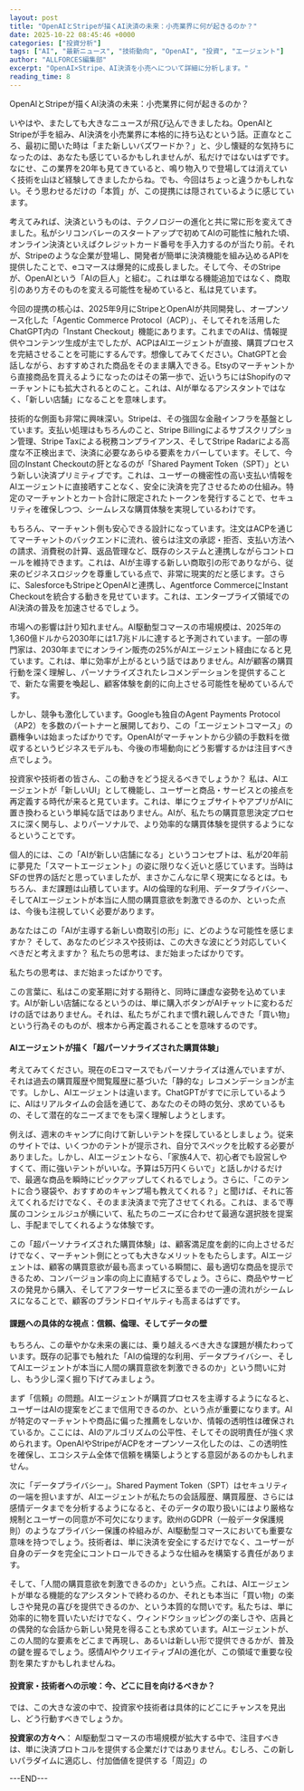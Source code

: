 ```yaml
---
layout: post
title: "OpenAIとStripeが描くAI決済の未来：小売業界に何が起きるのか？"
date: 2025-10-22 08:45:46 +0000
categories: ["投資分析"]
tags: ["AI", "最新ニュース", "技術動向", "OpenAI", "投資", "エージェント"]
author: "ALLFORCES編集部"
excerpt: "OpenAI×Stripe、AI決済を小売へについて詳細に分析します。"
reading_time: 8
---
```


OpenAIとStripeが描くAI決済の未来：小売業界に何が起きるのか？

いやはや、またしても大きなニュースが飛び込んできましたね。OpenAIとStripeが手を組み、AI決済を小売業界に本格的に持ち込むという話。正直なところ、最初に聞いた時は「また新しいバズワードか？」と、少し懐疑的な気持ちになったのは、あなたも感じているかもしれませんが、私だけではないはずです。なにせ、この業界を20年も見てきていると、鳴り物入りで登場しては消えていく技術を山ほど経験してきましたからね。でも、今回はちょっと違うかもしれない。そう思わせるだけの「本質」が、この提携には隠されているように感じています。

考えてみれば、決済というものは、テクノロジーの進化と共に常に形を変えてきました。私がシリコンバレーのスタートアップで初めてAIの可能性に触れた頃、オンライン決済といえばクレジットカード番号を手入力するのが当たり前。それが、Stripeのような企業が登場し、開発者が簡単に決済機能を組み込めるAPIを提供したことで、eコマースは爆発的に成長しました。そして今、そのStripeが、OpenAIという「AIの巨人」と組む。これは単なる機能追加ではなく、商取引のあり方そのものを変える可能性を秘めていると、私は見ています。

今回の提携の核心は、2025年9月にStripeとOpenAIが共同開発し、オープンソース化した「Agentic Commerce Protocol（ACP）」、そしてそれを活用したChatGPT内の「Instant Checkout」機能にあります。これまでのAIは、情報提供やコンテンツ生成が主でしたが、ACPはAIエージェントが直接、購買プロセスを完結させることを可能にするんです。想像してみてください。ChatGPTと会話しながら、おすすめされた商品をそのまま購入できる。Etsyのマーチャントから直接商品を買えるようになったのはその第一歩で、近いうちにはShopifyのマーチャントにも拡大されるとのこと。これは、AIが単なるアシスタントではなく、「新しい店舗」になることを意味します。

技術的な側面も非常に興味深い。Stripeは、その強固な金融インフラを基盤としています。支払い処理はもちろんのこと、Stripe Billingによるサブスクリプション管理、Stripe Taxによる税務コンプライアンス、そしてStripe Radarによる高度な不正検出まで、決済に必要なあらゆる要素をカバーしています。そして、今回のInstant Checkoutの肝となるのが「Shared Payment Token（SPT）」という新しい決済プリミティブです。これは、ユーザーの機密性の高い支払い情報をAIエージェントに直接晒すことなく、安全に決済を完了させるための仕組み。特定のマーチャントとカート合計に限定されたトークンを発行することで、セキュリティを確保しつつ、シームレスな購買体験を実現しているわけです。

もちろん、マーチャント側も安心できる設計になっています。注文はACPを通じてマーチャントのバックエンドに流れ、彼らは注文の承認・拒否、支払い方法への請求、消費税の計算、返品管理など、既存のシステムと連携しながらコントロールを維持できます。これは、AIが主導する新しい商取引の形でありながら、従来のビジネスロジックを尊重している点で、非常に現実的だと感じます。さらに、SalesforceもStripeとOpenAIと連携し、Agentforce CommerceにInstant Checkoutを統合する動きを見せています。これは、エンタープライズ領域でのAI決済の普及を加速させるでしょう。

市場への影響は計り知れません。AI駆動型コマースの市場規模は、2025年の1,360億ドルから2030年には1.7兆ドルに達すると予測されています。一部の専門家は、2030年までにオンライン販売の25%がAIエージェント経由になると見ています。これは、単に効率が上がるという話ではありません。AIが顧客の購買行動を深く理解し、パーソナライズされたレコメンデーションを提供することで、新たな需要を喚起し、顧客体験を劇的に向上させる可能性を秘めているんです。

しかし、競争も激化しています。Googleも独自のAgent Payments Protocol（AP2）を多数のパートナーと展開しており、この「エージェントコマース」の覇権争いは始まったばかりです。OpenAIがマーチャントから少額の手数料を徴収するというビジネスモデルも、今後の市場動向にどう影響するかは注目すべき点でしょう。

投資家や技術者の皆さん、この動きをどう捉えるべきでしょうか？ 私は、AIエージェントが「新しいUI」として機能し、ユーザーと商品・サービスとの接点を再定義する時代が来ると見ています。これは、単にウェブサイトやアプリがAIに置き換わるという単純な話ではありません。AIが、私たちの購買意思決定プロセスに深く関与し、よりパーソナルで、より効率的な購買体験を提供するようになるということです。

個人的には、この「AIが新しい店舗になる」というコンセプトは、私が20年前に夢見た「スマートエージェント」の姿に限りなく近いと感じています。当時はSFの世界の話だと思っていましたが、まさかこんなに早く現実になるとは。もちろん、まだ課題は山積しています。AIの倫理的な利用、データプライバシー、そしてAIエージェントが本当に人間の購買意欲を刺激できるのか、といった点は、今後も注視していく必要があります。

あなたはこの「AIが主導する新しい商取引の形」に、どのような可能性を感じますか？ そして、あなたのビジネスや技術は、この大きな波にどう対応していくべきだと考えますか？ 私たちの思考は、まだ始まったばかりです。

私たちの思考は、まだ始まったばかりです。

この言葉に、私はこの変革期に対する期待と、同時に謙虚な姿勢を込めています。AIが新しい店舗になるというのは、単に購入ボタンがAIチャットに変わるだけの話ではありません。それは、私たちがこれまで慣れ親しんできた「買い物」という行為そのものが、根本から再定義されることを意味するのです。

#### AIエージェントが描く「超パーソナライズされた購買体験」

考えてみてください。現在のEコマースでもパーソナライズは進んでいますが、それは過去の購買履歴や閲覧履歴に基づいた「静的な」レコメンデーションが主です。しかし、AIエージェントは違います。ChatGPTがすでに示しているように、AIはリアルタイムの会話を通じて、あなたのその時の気分、求めているもの、そして潜在的なニーズまでをも深く理解しようとします。

例えば、週末のキャンプに向けて新しいテントを探しているとしましょう。従来のサイトでは、いくつかのテントが提示され、自分でスペックを比較する必要がありました。しかし、AIエージェントなら、「家族4人で、初心者でも設営しやすくて、雨に強いテントがいいな。予算は5万円くらいで」と話しかけるだけで、最適な商品を瞬時にピックアップしてくれるでしょう。さらに、「このテントに合う寝袋や、おすすめのキャンプ場も教えてくれる？」と聞けば、それに答えてくれるだけでなく、そのまま決済まで完了させてくれる。これは、まるで専属のコンシェルジュが横にいて、私たちのニーズに合わせて最適な選択肢を提案し、手配までしてくれるような体験です。

この「超パーソナライズされた購買体験」は、顧客満足度を劇的に向上させるだけでなく、マーチャント側にとっても大きなメリットをもたらします。AIエージェントは、顧客の購買意欲が最も高まっている瞬間に、最も適切な商品を提示できるため、コンバージョン率の向上に直結するでしょう。さらに、商品やサービスの発見から購入、そしてアフターサービスに至るまでの一連の流れがシームレスになることで、顧客のブランドロイヤルティも高まるはずです。

#### 課題への具体的な視点：信頼、倫理、そしてデータの壁

もちろん、この華やかな未来の裏には、乗り越えるべき大きな課題が横たわっています。既存の記事でも触れた「AIの倫理的な利用、データプライバシー、そしてAIエージェントが本当に人間の購買意欲を刺激できるのか」という問いに対し、もう少し深く掘り下げてみましょう。

まず「信頼」の問題。AIエージェントが購買プロセスを主導するようになると、ユーザーはAIの提案をどこまで信用できるのか、という点が重要になります。AIが特定のマーチャントや商品に偏った推薦をしないか、情報の透明性は確保されているか。ここには、AIのアルゴリズムの公平性、そしてその説明責任が強く求められます。OpenAIやStripeがACPをオープンソース化したのは、この透明性を確保し、エコシステム全体で信頼を構築しようとする意図があるのかもしれません。

次に「データプライバシー」。Shared Payment Token（SPT）はセキュリティの一端を担いますが、AIエージェントが私たちの会話履歴、購買履歴、さらには感情データまでを分析するようになると、そのデータの取り扱いにはより厳格な規制とユーザーの同意が不可欠になります。欧州のGDPR（一般データ保護規則）のようなプライバシー保護の枠組みが、AI駆動型コマースにおいても重要な意味を持つでしょう。技術者は、単に決済を安全にするだけでなく、ユーザーが自身のデータを完全にコントロールできるような仕組みを構築する責任があります。

そして、「人間の購買意欲を刺激できるのか」という点。これは、AIエージェントが単なる機能的なアシスタントで終わるのか、それとも本当に「買い物」の楽しさや発見の喜びを提供できるのか、という本質的な問いです。私たちは、単に効率的に物を買いたいだけでなく、ウィンドウショッピングの楽しさや、店員との偶発的な会話から新しい発見を得ることも求めています。AIエージェントが、この人間的な要素をどこまで再現し、あるいは新しい形で提供できるかが、普及の鍵を握るでしょう。感情AIやクリエイティブAIの進化が、この領域で重要な役割を果たすかもしれませんね。

#### 投資家・技術者への示唆：今、どこに目を向けるべきか？

では、この大きな波の中で、投資家や技術者は具体的にどこにチャンスを見出し、どう行動すべきでしょうか。

**投資家の方々へ**：
AI駆動型コマースの市場規模が拡大する中で、注目すべきは、単に決済プロトコルを提供する企業だけではありません。むしろ、この新しいパラダイムに適応し、付加価値を提供する「周辺」の

---END---